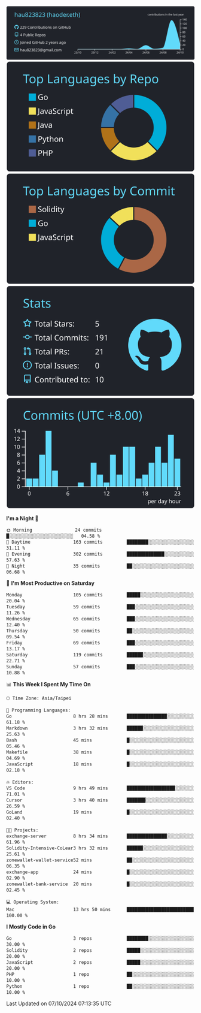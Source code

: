 [![](https://raw.githubusercontent.com/hau823823/hau823823/master/profile-summary-card-output/react/0-profile-details.svg)](https://github.com/vn7n24fzkq/github-profile-summary-cards)
[![](https://raw.githubusercontent.com/hau823823/hau823823/master/profile-summary-card-output/react/1-repos-per-language.svg)](https://github.com/vn7n24fzkq/github-profile-summary-cards) [![](https://raw.githubusercontent.com/hau823823/hau823823/master/profile-summary-card-output/react/2-most-commit-language.svg)](https://github.com/vn7n24fzkq/github-profile-summary-cards)
[![](https://raw.githubusercontent.com/hau823823/hau823823/master/profile-summary-card-output/react/3-stats.svg)](https://github.com/vn7n24fzkq/github-profile-summary-cards) [![](https://raw.githubusercontent.com/hau823823/hau823823/master/profile-summary-card-output/react/4-productive-time.svg)](https://github.com/vn7n24fzkq/github-profile-summary-cards)

<!--START_SECTION:waka-->
**I'm a Night 🦉** 

```text
🌞 Morning                24 commits          █░░░░░░░░░░░░░░░░░░░░░░░░   04.58 % 
🌆 Daytime                163 commits         ████████░░░░░░░░░░░░░░░░░   31.11 % 
🌃 Evening                302 commits         ██████████████░░░░░░░░░░░   57.63 % 
🌙 Night                  35 commits          ██░░░░░░░░░░░░░░░░░░░░░░░   06.68 % 
```
📅 **I'm Most Productive on Saturday** 

```text
Monday                   105 commits         █████░░░░░░░░░░░░░░░░░░░░   20.04 % 
Tuesday                  59 commits          ███░░░░░░░░░░░░░░░░░░░░░░   11.26 % 
Wednesday                65 commits          ███░░░░░░░░░░░░░░░░░░░░░░   12.40 % 
Thursday                 50 commits          ██░░░░░░░░░░░░░░░░░░░░░░░   09.54 % 
Friday                   69 commits          ███░░░░░░░░░░░░░░░░░░░░░░   13.17 % 
Saturday                 119 commits         ██████░░░░░░░░░░░░░░░░░░░   22.71 % 
Sunday                   57 commits          ███░░░░░░░░░░░░░░░░░░░░░░   10.88 % 
```


📊 **This Week I Spent My Time On** 

```text
🕑︎ Time Zone: Asia/Taipei

💬 Programming Languages: 
Go                       8 hrs 28 mins       ███████████████░░░░░░░░░░   61.18 % 
Markdown                 3 hrs 32 mins       ██████░░░░░░░░░░░░░░░░░░░   25.63 % 
Bash                     45 mins             █░░░░░░░░░░░░░░░░░░░░░░░░   05.46 % 
Makefile                 38 mins             █░░░░░░░░░░░░░░░░░░░░░░░░   04.69 % 
JavaScript               18 mins             █░░░░░░░░░░░░░░░░░░░░░░░░   02.18 % 

🔥 Editors: 
VS Code                  9 hrs 49 mins       ██████████████████░░░░░░░   71.01 % 
Cursor                   3 hrs 40 mins       ███████░░░░░░░░░░░░░░░░░░   26.59 % 
GoLand                   19 mins             █░░░░░░░░░░░░░░░░░░░░░░░░   02.40 % 

🐱‍💻 Projects: 
exchange-server          8 hrs 34 mins       ███████████████░░░░░░░░░░   61.96 % 
Solidity-Intensive-CoLear3 hrs 32 mins       ██████░░░░░░░░░░░░░░░░░░░   25.61 % 
zonewallet-wallet-service52 mins             ██░░░░░░░░░░░░░░░░░░░░░░░   06.35 % 
exchange-app             24 mins             █░░░░░░░░░░░░░░░░░░░░░░░░   02.90 % 
zonewallet-bank-service  20 mins             █░░░░░░░░░░░░░░░░░░░░░░░░   02.45 % 

💻 Operating System: 
Mac                      13 hrs 50 mins      █████████████████████████   100.00 % 
```

**I Mostly Code in Go** 

```text
Go                       3 repos             ████████░░░░░░░░░░░░░░░░░   30.00 % 
Solidity                 2 repos             █████░░░░░░░░░░░░░░░░░░░░   20.00 % 
JavaScript               2 repos             █████░░░░░░░░░░░░░░░░░░░░   20.00 % 
PHP                      1 repo              ██░░░░░░░░░░░░░░░░░░░░░░░   10.00 % 
Python                   1 repo              ██░░░░░░░░░░░░░░░░░░░░░░░   10.00 % 
```




 Last Updated on 07/10/2024 07:13:35 UTC
<!--END_SECTION:waka-->
